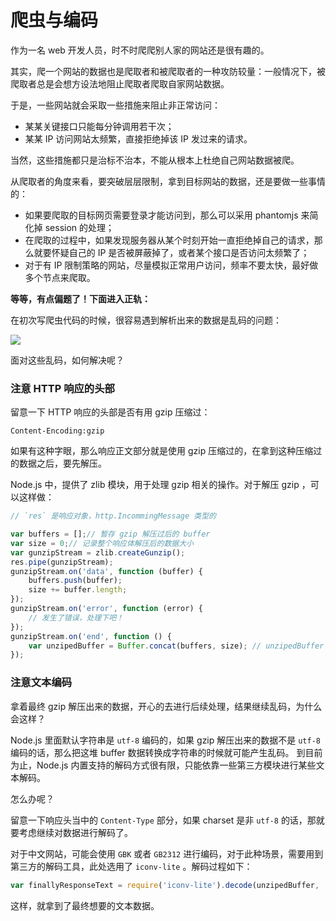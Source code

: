 <!-- config.time: 2016-01-09 13:23 -->
# 爬虫与编码

作为一名 web 开发人员，时不时爬爬别人家的网站还是很有趣的。

其实，爬一个网站的数据也是爬取者和被爬取者的一种攻防较量：一般情况下，被爬取者总是会想方设法地阻止爬取者爬取自家网站数据。

于是，一些网站就会采取一些措施来阻止非正常访问：

* 某某关键接口只能每分钟调用若干次；
* 某某 IP 访问网站太频繁，直接拒绝掉该 IP 发过来的请求。

当然，这些措施都只是治标不治本，不能从根本上杜绝自己网站数据被爬。

从爬取者的角度来看，要突破层层限制，拿到目标网站的数据，还是要做一些事情的：

* 如果要爬取的目标网页需要登录才能访问到，那么可以采用 phantomjs 来简化掉 session 的处理；
* 在爬取的过程中，如果发现服务器从某个时刻开始一直拒绝掉自己的请求，那么就要怀疑自己的 IP 是否被屏蔽掉了，或者某个接口是否访问太频繁了；
* 对于有 IP 限制策略的网站，尽量模拟正常用户访问，频率不要太快，最好做多个节点来爬取。

**等等，有点偏题了！下面进入正轨：**

在初次写爬虫代码的时候，很容易遇到解析出来的数据是乱码的问题：

![](https://github.com/yibuyisheng/blogs/blob/master/imgs/12.png?raw=true)

面对这些乱码，如何解决呢？

### 注意 HTTP 响应的头部

留意一下 HTTP 响应的头部是否有用 gzip 压缩过：

```
Content-Encoding:gzip
```

如果有这种字眼，那么响应正文部分就是使用 gzip 压缩过的，在拿到这种压缩过的数据之后，要先解压。

Node.js 中，提供了 zlib 模块，用于处理 gzip 相关的操作。对于解压 gzip ，可以这样做：

```js
// `res` 是响应对象，http.IncommingMessage 类型的

var buffers = [];// 暂存 gzip 解压过后的 buffer
var size = 0;// 记录整个响应体解压后的数据大小
var gunzipStream = zlib.createGunzip();
res.pipe(gunzipStream);
gunzipStream.on('data', function (buffer) {
    buffers.push(buffer);
    size += buffer.length;
});
gunzipStream.on('error', function (error) {
    // 发生了错误，处理下吧！
});
gunzipStream.on('end', function () {
    var unzipedBuffer = Buffer.concat(buffers, size); // unzipedBuffer 就是解压过后的数据
});
```

### 注意文本编码

拿着最终 gzip 解压出来的数据，开心的去进行后续处理，结果继续乱码，为什么会这样？

Node.js 里面默认字符串是 `utf-8` 编码的，如果 gzip 解压出来的数据不是 `utf-8` 编码的话，那么把这堆 buffer 数据转换成字符串的时候就可能产生乱码。 到目前为止，Node.js 内置支持的解码方式很有限，只能依靠一些第三方模块进行某些文本解码。

怎么办呢？

留意一下响应头当中的 `Content-Type` 部分，如果 charset 是非 `utf-8` 的话，那就要考虑继续对数据进行解码了。

对于中文网站，可能会使用 `GBK` 或者 `GB2312` 进行编码，对于此种场景，需要用到第三方的解码工具，此处选用了 `iconv-lite` 。解码过程如下：

```js
var finallyResponseText = require('iconv-lite').decode(unzipedBuffer, 'gbk');
```

这样，就拿到了最终想要的文本数据。
